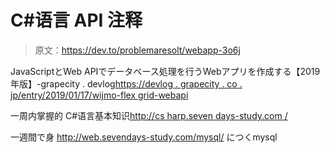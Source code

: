# C#语言 API 注释

> 原文：<https://dev.to/problemaresolt/webapp-3o6j>

JavaScriptとWeb APIでデータベース処理を行うWebアプリを作成する【2019 年版】-grapecity . devlog[https://devlog . grapecity . co . jp/entry/2019/01/17/wijmo-flex grid-webapi](https://devlog.grapecity.co.jp/entry/2019/01/17/wijmo-flexgrid-webapi)

一周内掌握的 C#语言基本知识[http://cs harp.seven days-study.com /](http://csharp.sevendays-study.com/)

一週間で身 http://web.sevendays-study.com/mysql/ につくmysql